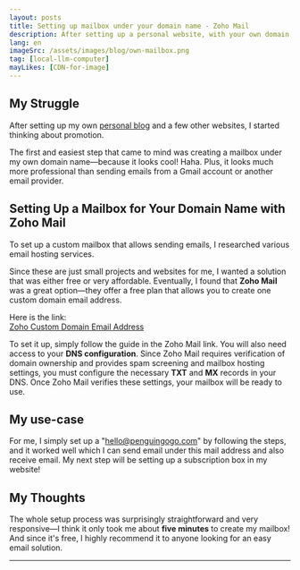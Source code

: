 ```yaml
---
layout: posts
title: Setting up mailbox under your domain name - Zoho Mail
description: After setting up a personal website, with your own domain name, next step, it will be exciting to create your own mail.
lang: en
imageSrc: /assets/images/blog/own-mailbox.png
tag: [local-llm-computer]
mayLikes: [CDN-for-image]
---
```


## **My Struggle**
After setting up my own [personal blog](penguingogo.com) and a few other websites, I started thinking about promotion. 

The first and easiest step that came to mind was creating a mailbox under my own domain name—because it looks cool! Haha. Plus, it looks much more professional than sending emails from a Gmail account or another email provider.

## **Setting Up a Mailbox for Your Domain Name with Zoho Mail**
To set up a custom mailbox that allows sending emails, I researched various email hosting services.

Since these are just small projects and websites for me, I wanted a solution that was either free or very affordable. Eventually, I found that **Zoho Mail** was a great option—they offer a free plan that allows you to create one custom domain email address.

Here is the link:  
[Zoho Custom Domain Email Address](https://www.zoho.com/mail/custom-domain-email.html#:~:text=Free%20plan%20for%20small%20businesses,hosting%20for%20a%20single%20domain.)

To set it up, simply follow the guide in the Zoho Mail link. You will also need access to your **DNS configuration**. Since Zoho Mail requires verification of domain ownership and provides spam screening and mailbox hosting settings, you must configure the necessary **TXT** and **MX** records in your DNS. Once Zoho Mail verifies these settings, your mailbox will be ready to use.

## **My use-case**
For me, I simply set up a "hello@penguingogo.com" by following the steps, and it worked well which I can send email under this mail address and also receive email. My next step will be setting up a subscription box in my website!

## **My Thoughts**
The whole setup process was surprisingly straightforward and very responsive—I think it only took me about **five minutes** to create my mailbox! And since it's free, I highly recommend it to anyone looking for an easy email solution.

---